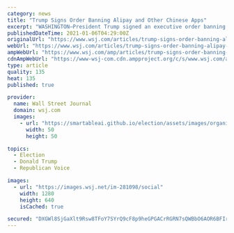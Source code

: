 ```yaml
---
category: news
title: "Trump Signs Order Banning Alipay and Other Chinese Apps"
excerpt: "WASHINGTON—President Trump signed an executive order banning transactions with Chinese payment platform Alipay and other Chinese apps. Write to Andrew Restuccia at Andrew.Restuccia@wsj.com and John D. McKinnon at john.mckinnon@wsj.com"
publishedDateTime: 2021-01-06T04:29:00Z
originalUrl: "https://www.wsj.com/articles/trump-signs-order-banning-alipay-and-other-chinese-apps-11609889364?mod=hp_lead_pos4"
webUrl: "https://www.wsj.com/articles/trump-signs-order-banning-alipay-and-other-chinese-apps-11609889364?mod=hp_lead_pos4"
ampWebUrl: "https://www.wsj.com/amp/articles/trump-signs-order-banning-alipay-and-other-chinese-apps-11609889364"
cdnAmpWebUrl: "https://www-wsj-com.cdn.ampproject.org/c/s/www.wsj.com/amp/articles/trump-signs-order-banning-alipay-and-other-chinese-apps-11609889364"
type: article
quality: 135
heat: 135
published: true

provider:
  name: Wall Street Journal
  domain: wsj.com
  images:
    - url: "https://smartableai.github.io/election/assets/images/organizations/wsj.com-50x50.jpg"
      width: 50
      height: 50

topics:
  - Election
  - Donald Trump
  - Republican Voice

images:
  - url: "https://images.wsj.net/im-281098/social"
    width: 1280
    height: 640
    isCached: true

secured: "DXGWl8SjGaXlt9Rsw8TFoY7SYrQ9cF8p9heGPGACrRGRN7sQWBbO6AOR6BFIrKebIQp0MXA06/Eoe4WvVohS6s4V778krnFopQvNQ7u93EHZoz2MH2OkkGvgEHv4Z0IsWZhwTDRFyFyaSG8gkskdWHWnayK+gAdpmSMrwrjfA0V/28dhq7SgiDmY37fIf6f6tMhVx7ZPpfyoaQlHnZxc9G5ReQxKR4JkP83qKEWnW111Nhz5iecR8XO73QieME7IswWDxotuli/+pvaV4YGYHDlCyrqmMmHIJJXtr5xFZo/wS/4EKRgy/5EpwJkpTgHGFQ8GHOqeovNeezylBRWUOkTrYQA8VhrMvL8whnypYcY=;bUFdj8j1ByPEKNUGxDt/Jg=="
---
```


